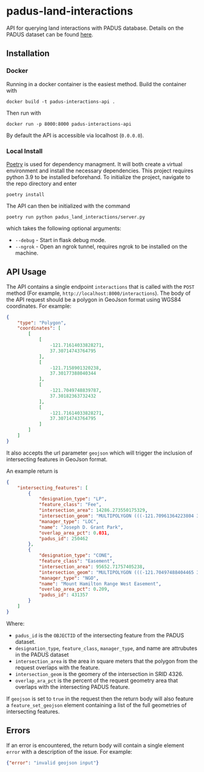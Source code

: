 # padus-land-interactions
API for querying land interactions with PADUS database. Details on the PADUS dataset can be found [here](https://services.arcgis.com/v01gqwM5QqNysAAi/ArcGIS/rest/services/Manager_Type/FeatureServer).

## Installation
### Docker
Running in a docker container is the easiest method. Build the container with
```
docker build -t padus-interactions-api .
```
Then run with
```
docker run -p 8000:8000 padus-interactions-api
```
By default the API is accessible via localhost (`0.0.0.0`).

### Local Install
[Poetry](https://python-poetry.org/) is used for dependency managment. It will both create a virtual environment and install the necessary dependencies. This project requires python 3.9 to be installed beforehand. To initialize the project, navigate to the repo directory and enter
```
poetry install
```
The API can then be initialized with the command
```
poetry run python padus_land_interactions/server.py
```
which takes the following optional arguments:
- `--debug` - Start in flask debug mode.
- `--ngrok` - Open an ngrok tunnel, requires ngrok to be installed on the machine.

## API Usage
The API contains a single endpoint `interactions` that is called with the `POST` method (For example, `http://localhost:8000/interactions`). The body of the API request should be a polygon in GeoJson format using WGS84 coordinates. For example:
```json
{
    "type": "Polygon",
    "coordinates": [
        [
            [
                -121.71614033828271,
                37.30714743764795
            ],
            [
                -121.7158901320238,
                37.30177388040344
            ],
            [
                -121.7049748839787,
                37.30182363732432
            ],
            [
                -121.71614033828271,
                37.30714743764795
            ]
        ]
    ]
}
```
It also accepts the url parameter `geojson` which will trigger the inclusion of intersecting features in GeoJson format.

An example return is
```json
{
    "intersecting_features": [
        {
            "designation_type": "LP",
            "feature_class": "Fee",
            "intersection_area": 14286.273550175329,
            "intersection_geom": "MULTIPOLYGON (((-121.70961364223804 37.30403548946145, -121.71206470806717 37.30520418021373, -121.71116303488051 37.30402599740995, -121.70961364223804 37.30403548946145)))",
            "manager_type": "LOC",
            "name": "Joseph D. Grant Park",
            "overlap_area_pct": 0.031,
            "padus_id": 250462
        },
        {
            "designation_type": "CONE",
            "feature_class": "Easement",
            "intersection_area": 95652.71757405238,
            "intersection_geom": "MULTIPOLYGON (((-121.70497488404465 37.301823637585876, -121.70954484655861 37.30400268671565, -121.71090269502635 37.304012768986595, -121.70920163532286 37.30180436995412, -121.70497488404465 37.301823637585876)))",
            "manager_type": "NGO",
            "name": "Mount Hamilton Range West Easement",
            "overlap_area_pct": 0.209,
            "padus_id": 431357
        }
    ]
}
```
Where:
- `padus_id` is the `OBJECTID` of the intersecting feature from the PADUS dataset.
- `designation_type`, `feature_class`, `manager_type`, and name are attrubutes in the PADUS dataset
- `intersection_area` is the area in square meters that the polygon from the request overlaps with the feature.
- `intersection_geom` is the geomery of the intersection in SRID 4326.
- `overlap_ara_pct` is the percent of the request geometry area that overlaps with the intersecting PADUS feature.

If `geojson` is set to `true` in the request then the return body will also feature a `feature_set_geojson` element containing a list of the full geometries of intersecting features.

## Errors
If an error is encountered, the return body will contain a single element `error` with a description of the issue. For example:
```json
{"error": "invalid geojson input"}
```
